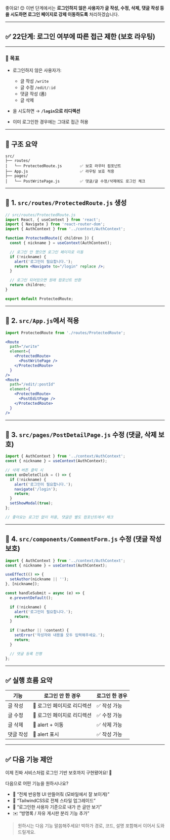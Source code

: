 좋아요! 😊
이번 단계에서는 **로그인하지 않은 사용자가 글 작성, 수정, 삭제, 댓글 작성 등을 시도하면 로그인 페이지로 강제 이동하도록** 처리하겠습니다.

---

## ✅ 22단계: 로그인 여부에 따른 접근 제한 (보호 라우팅)

---

### 🎯 목표

* 로그인하지 않은 사용자가:

  * 글 작성 `/write`
  * 글 수정 `/edit/:id`
  * 댓글 작성 (폼)
  * 글 삭제
* 을 시도하면 → **`/login`으로 리디렉션**
* 이미 로그인한 경우에는 그대로 접근 허용

---

## 📁 구조 요약

```
src/
├── routes/
│   └── ProtectedRoute.js        ✅ 보호 라우터 컴포넌트
├── App.js                       ✅ 라우팅 보호 적용
├── pages/
│   └── PostWritePage.js         ✅ 댓글/글 수정/삭제에도 로그인 체크
```

---

## 📄 1. `src/routes/ProtectedRoute.js` 생성

```jsx
// src/routes/ProtectedRoute.js
import React, { useContext } from 'react';
import { Navigate } from 'react-router-dom';
import { AuthContext } from '../context/AuthContext';

function ProtectedRoute({ children }) {
  const { nickname } = useContext(AuthContext);

  // 로그인 안 했으면 로그인 페이지로 이동
  if (!nickname) {
    alert('로그인이 필요합니다.');
    return <Navigate to="/login" replace />;
  }

  // 로그인 되어있으면 원래 컴포넌트 반환
  return children;
}

export default ProtectedRoute;
```

---

## 📄 2. `src/App.js`에서 적용

```jsx
import ProtectedRoute from './routes/ProtectedRoute';

<Route
  path="/write"
  element={
    <ProtectedRoute>
      <PostWritePage />
    </ProtectedRoute>
  }
/>
<Route
  path="/edit/:postId"
  element={
    <ProtectedRoute>
      <PostEditPage />
    </ProtectedRoute>
  }
/>
```

---

## 📄 3. `src/pages/PostDetailPage.js` 수정 (댓글, 삭제 보호)

```jsx
import { AuthContext } from '../context/AuthContext';
const { nickname } = useContext(AuthContext);

// 삭제 버튼 클릭 시
const onDeleteClick = () => {
  if (!nickname) {
    alert('로그인이 필요합니다.');
    navigate('/login');
    return;
  }
  setShowModal(true);
};

// 좋아요는 로그인 없이 허용, 댓글은 별도 컴포넌트에서 체크
```

---

## 📄 4. `src/components/CommentForm.js` 수정 (댓글 작성 보호)

```jsx
import { AuthContext } from '../context/AuthContext';
const { nickname } = useContext(AuthContext);

useEffect(() => {
  setAuthor(nickname || '');
}, [nickname]);

const handleSubmit = async (e) => {
  e.preventDefault();

  if (!nickname) {
    alert('로그인이 필요합니다.');
    return;
  }

  if (!author || !content) {
    setError('작성자와 내용을 모두 입력해주세요.');
    return;
  }

  // 댓글 등록 진행
};
```

---

## ✅ 실행 흐름 요약

| 기능    | 로그인 안 한 경우       | 로그인 한 경우 |
| ----- | ---------------- | -------- |
| 글 작성  | 🚫 로그인 페이지로 리디렉션 | ✅ 작성 가능  |
| 글 수정  | 🚫 로그인 페이지로 리디렉션 | ✅ 수정 가능  |
| 글 삭제  | 🚫 alert + 이동    | ✅ 삭제 가능  |
| 댓글 작성 | 🚫 alert 표시      | ✅ 작성 가능  |

---

## ✅ 다음 기능 제안

이제 진짜 서비스처럼 로그인 기반 보호까지 구현됐어요! 🔐

다음으로 어떤 기능을 원하시나요?

* 📱 “전체 반응형 UI 만들어줘 (모바일에서 잘 보이게)”
* 🌈 “TailwindCSS로 전체 스타일 업그레이드”
* 💬 “로그인한 사용자 기준으로 내가 쓴 글만 보기”
* ✉️ “방명록 / 자유 게시판 분리 기능 추가”

> 원하시는 다음 기능 말씀해주세요!
> 박하가 경로, 코드, 설명 포함해서 이어서 도와드릴게요.
